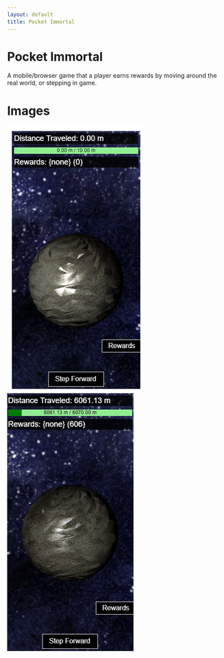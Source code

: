 ```yaml
---
layout: default
title: Pocket Immortal
---
```


# Pocket Immortal

A mobile/browser game that a player earns rewards by moving around the real world, or stepping in game.

# Images

![Pocket Immortal](/image/example-pocket-immortal-001.png)
![Pocket Immortal Video](/image/pocket-immortal-video.gif)
